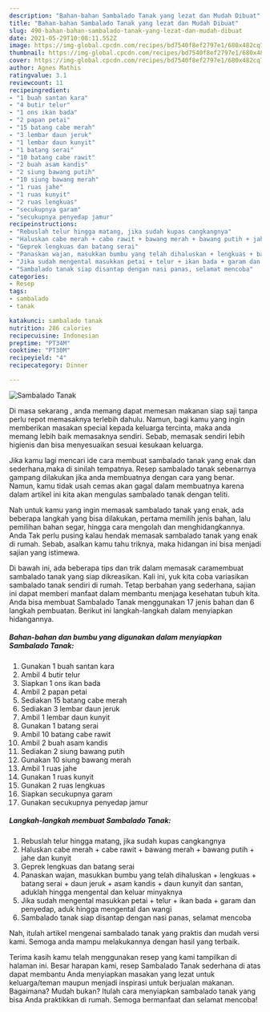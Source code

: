 ```yaml
---
description: "Bahan-bahan Sambalado Tanak yang lezat dan Mudah Dibuat"
title: "Bahan-bahan Sambalado Tanak yang lezat dan Mudah Dibuat"
slug: 490-bahan-bahan-sambalado-tanak-yang-lezat-dan-mudah-dibuat
date: 2021-05-29T10:08:11.552Z
image: https://img-global.cpcdn.com/recipes/bd7540f8ef2797e1/680x482cq70/sambalado-tanak-foto-resep-utama.jpg
thumbnail: https://img-global.cpcdn.com/recipes/bd7540f8ef2797e1/680x482cq70/sambalado-tanak-foto-resep-utama.jpg
cover: https://img-global.cpcdn.com/recipes/bd7540f8ef2797e1/680x482cq70/sambalado-tanak-foto-resep-utama.jpg
author: Agnes Mathis
ratingvalue: 3.1
reviewcount: 11
recipeingredient:
- "1 buah santan kara"
- "4 butir telur"
- "1 ons ikan bada"
- "2 papan petai"
- "15 batang cabe merah"
- "3 lembar daun jeruk"
- "1 lembar daun kunyit"
- "1 batang serai"
- "10 batang cabe rawit"
- "2 buah asam kandis"
- "2 siung bawang putih"
- "10 siung bawang merah"
- "1 ruas jahe"
- "1 ruas kunyit"
- "2 ruas lengkuas"
- "secukupnya garam"
- "secukupnya penyedap jamur"
recipeinstructions:
- "Rebuslah telur hingga matang, jika sudah kupas cangkangnya"
- "Haluskan cabe merah + cabe rawit + bawang merah + bawang putih + jahe dan kunyit"
- "Geprek lengkuas dan batang serai"
- "Panaskan wajan, masukkan bumbu yang telah dihaluskan + lengkuas + batang serai + daun jeruk + asam kandis + daun kunyit dan santan, aduklah hingga mengental dan keluar minyaknya"
- "Jika sudah mengental masukkan petai + telur + ikan bada + garam dan penyedap, aduk hingga mengental dan wangi"
- "Sambalado tanak siap disantap dengan nasi panas, selamat mencoba"
categories:
- Resep
tags:
- sambalado
- tanak

katakunci: sambalado tanak 
nutrition: 286 calories
recipecuisine: Indonesian
preptime: "PT34M"
cooktime: "PT30M"
recipeyield: "4"
recipecategory: Dinner

---
```



![Sambalado Tanak](https://img-global.cpcdn.com/recipes/bd7540f8ef2797e1/680x482cq70/sambalado-tanak-foto-resep-utama.jpg)

Di masa  sekarang , anda memang dapat memesan makanan siap saji tanpa perlu repot memasaknya terlebih dahulu. Namun, bagi kamu yang ingin memberikan masakan special kepada keluarga tercinta, maka anda memang lebih baik memasaknya sendiri. Sebab, memasak sendiri lebih higienis dan bisa menyesuaikan sesuai kesukaan keluarga.

Jika kamu lagi mencari ide cara membuat sambalado tanak yang enak dan sederhana,maka di sinilah tempatnya. Resep sambalado tanak  sebenarnya gampang dilakukan jika anda membuatnya dengan cara yang benar. Namun, kamu tidak usah cemas akan gagal dalam membuatnya 
karena dalam artikel ini kita akan mengulas sambalado tanak dengan teliti.  



Nah untuk kamu yang ingin memasak sambalado tanak yang enak, ada beberapa langkah yang bisa dilakukan, pertama memilih jenis bahan, lalu pemilihan bahan segar, hingga cara mengolah dan menghidangkannya. Anda Tak perlu pusing kalau hendak memasak sambalado tanak yang enak di rumah. Sebab, asalkan kamu  tahu triknya, maka hidangan ini bisa menjadi sajian yang istimewa.

Di bawah ini, ada beberapa tips dan trik dalam memasak caramembuat sambalado tanak yang siap dikreasikan. Kali ini, yuk kita coba variasikan sambalado tanak sendiri di rumah. Tetap berbahan yang sederhana, sajian ini dapat memberi manfaat dalam membantu menjaga kesehatan tubuh kita. Anda bisa membuat Sambalado Tanak menggunakan 17 jenis bahan dan 6 langkah pembuatan. Berikut ini langkah-langkah dalam menyiapkan hidangannya.

<!--inarticleads1-->

##### Bahan-bahan dan bumbu yang digunakan dalam menyiapkan Sambalado Tanak:

1. Gunakan 1 buah santan kara
1. Ambil 4 butir telur
1. Siapkan 1 ons ikan bada
1. Ambil 2 papan petai
1. Sediakan 15 batang cabe merah
1. Sediakan 3 lembar daun jeruk
1. Ambil 1 lembar daun kunyit
1. Gunakan 1 batang serai
1. Ambil 10 batang cabe rawit
1. Ambil 2 buah asam kandis
1. Sediakan 2 siung bawang putih
1. Gunakan 10 siung bawang merah
1. Ambil 1 ruas jahe
1. Gunakan 1 ruas kunyit
1. Gunakan 2 ruas lengkuas
1. Siapkan secukupnya garam
1. Gunakan secukupnya penyedap jamur




<!--inarticleads2-->

##### Langkah-langkah membuat Sambalado Tanak:

1. Rebuslah telur hingga matang, jika sudah kupas cangkangnya
1. Haluskan cabe merah + cabe rawit + bawang merah + bawang putih + jahe dan kunyit
1. Geprek lengkuas dan batang serai
1. Panaskan wajan, masukkan bumbu yang telah dihaluskan + lengkuas + batang serai + daun jeruk + asam kandis + daun kunyit dan santan, aduklah hingga mengental dan keluar minyaknya
1. Jika sudah mengental masukkan petai + telur + ikan bada + garam dan penyedap, aduk hingga mengental dan wangi
1. Sambalado tanak siap disantap dengan nasi panas, selamat mencoba




Nah, itulah artikel mengenai  sambalado tanak  yang praktis dan mudah versi kami. Semoga anda mampu melakukannya dengan hasil yang terbaik. 

Terima kasih kamu telah menggunakan resep yang kami tampilkan di halaman ini. Besar harapan kami, resep  Sambalado Tanak sederhana di atas dapat membantu Anda menyiapkan masakan yang lezat untuk keluarga/teman maupun menjadi inspirasi untuk berjualan makanan. Bagaimana? Mudah bukan? Itulah cara menyiapkan sambalado tanak yang bisa Anda praktikkan di rumah. Semoga bermanfaat dan selamat mencoba!

